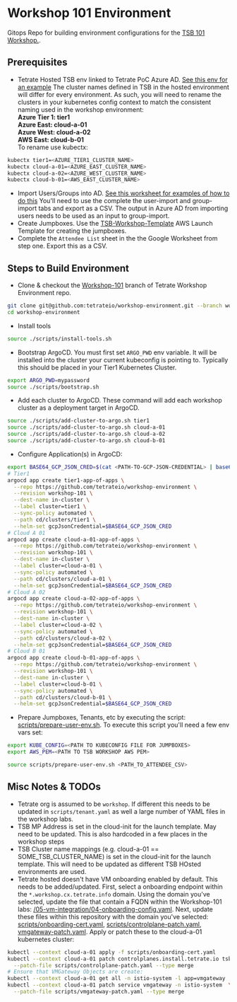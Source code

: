 # Workshop 101 Environment
Gitops Repo for building environment configurations for the [TSB 101 Workshop.](https://github.com/tetrateio/workshop-101).

## Prerequisites
- Tetrate Hosted TSB env linked to Tetrate PoC Azure AD.  [See this env for an example](https://github.com/liamawhite/tetrate/blob/7db57b3f83649da34264abf21d58fef635484290/cloud/projects/hosted/configuration/index.ts#L96-L124)  The cluster names defined in TSB in the hosted environment will differ for every environment.  As such, you will need to rename the clusters in your kubernetes config context to match the consistent naming used in the workshop environment:  
**Azure Tier 1: tier1**  
**Azure East: cloud-a-01**  
**Azure West: cloud-a-02**   
**AWS East: cloud-b-01**  
To rename use kubectx:    
```bash  
kubectx tier1=<AZURE_TIER1_CLUSTER_NAME>  
kubectx cloud-a-01=<AZURE_EAST_CLUSTER_NAME>  
kubectx cloud-a-02=<AZURE_WEST_CLUSTER_NAME>  
kubectx cloud-b-01=<AWS_EAST_CLUSTER_NAME>  
```

- Import Users/Groups into AD.  [See this worksheet for examples of how to do this](https://docs.google.com/spreadsheets/d/1l1hoYYM4VuMAAnS9s1cAETAP7kXPB41A9Az3C-iSCEQ/edit#gid=222245595)  You'll need to use the complete the user-import and group-import tabs and export as a CSV.  The output in Azure AD from importing users needs to be used as an input to group-import.
- Create Jumpboxes.  Use the [TSB-Workshop-Template](https://us-east-2.console.aws.amazon.com/ec2/v2/home?region=us-east-2#LaunchTemplateDetails:launchTemplateId=lt-00618441ea7d113be) AWS Launch Template for creating the jumpboxes.
- Complete the `Attendee List` sheet in the the Google Worksheet from step one.  Export this as a CSV.

## Steps to Build Environment
- Clone & checkout the [Workshop-101](https://github.com/tetrateio/workshop-environment/tree/workshop-101) branch of Tetrate Workshop Environment repo.  
```bash
git clone git@github.com:tetrateio/workshop-environment.git --branch workshop-101
cd workshop-environment  
```

- Install tools
```bash
source ./scripts/install-tools.sh
```

- Bootstrap ArgoCD.  You must first set `ARGO_PWD` env variable.  It will be installed into the cluster your current kubeconfig is pointing to.  Typically this should be placed in your Tier1 Kubernetes Cluster.
```bash
export ARGO_PWD=mypassword
source ./scripts/bootstrap.sh
```

- Add each cluster to ArgoCD.  These command will add each workshop cluster as a deployment target in ArgoCD.  
```bash
source ./scripts/add-cluster-to-argo.sh tier1
source ./scripts/add-cluster-to-argo.sh cloud-a-01
source ./scripts/add-cluster-to-argo.sh cloud-a-02
source ./scripts/add-cluster-to-argo.sh cloud-b-01
```

- Configure Application(s) in ArgoCD:
```bash
export BASE64_GCP_JSON_CRED=$(cat <PATH-TO-GCP-JSON-CREDENTIAL> | base64)
# Tier1
argocd app create tier1-app-of-apps \
  --repo https://github.com/tetrateio/workshop-environment \
  --revision workshop-101 \
  --dest-name in-cluster \
  --label cluster=tier1 \
  --sync-policy automated \
  --path cd/clusters/tier1 \
  --helm-set gcpJsonCredential=$BASE64_GCP_JSON_CRED
# Cloud A 01
argocd app create cloud-a-01-app-of-apps \
  --repo https://github.com/tetrateio/workshop-environment \
  --revision workshop-101 \
  --dest-name in-cluster \
  --label cluster=cloud-a-01 \
  --sync-policy automated \
  --path cd/clusters/cloud-a-01 \
  --helm-set gcpJsonCredential=$BASE64_GCP_JSON_CRED
# Cloud A 02
argocd app create cloud-a-02-app-of-apps \
  --repo https://github.com/tetrateio/workshop-environment \
  --revision workshop-101 \
  --dest-name in-cluster \
  --label cluster=cloud-a-02 \
  --sync-policy automated \
  --path cd/clusters/cloud-a-02 \
  --helm-set gcpJsonCredential=$BASE64_GCP_JSON_CRED
# Cloud B 01
argocd app create cloud-b-01-app-of-apps \
  --repo https://github.com/tetrateio/workshop-environment \
  --revision workshop-101 \
  --dest-name in-cluster \
  --label cluster=cloud-b-01 \
  --sync-policy automated \
  --path cd/clusters/cloud-b-01 \
  --helm-set gcpJsonCredential=$BASE64_GCP_JSON_CRED
```

- Prepare Jumpboxes, Tenants, etc by executing the script: [scripts/prepare-user-env.sh](scripts/prepare-user-env.sh).  To execute this script you'll need a few env vars set:  
```bash
export KUBE_CONFIG=<PATH TO KUBECONFIG FILE FOR JUMPBOXES>
export AWS_PEM=<PATH TO TSB WORKSHOP AWS PEM>
```
```bash
source scripts/prepare-user-env.sh <PATH_TO_ATTENDEE_CSV>
```

## Misc Notes & TODOs
- Tetrate org is assumed to be `workshop`.  If different this needs to be updated in `scripts/tenant.yaml` as well a large number of YAML files in the workshop labs.
- TSB MP Address is set in the cloud-init for the launch template.  May need to be updated.  This is also hardcoded in a few places in the workshop steps
- TSB Cluster name mappings (e.g. cloud-a-01 == SOME_TSB_CLUSTER_NAME) is set in the cloud-init for the launch template.  This will need to be updated as different TSB HOsted environments are used.
- Tetrate hosted doesn't have VM onboarding enabled by default.  This needs to be added/updated.  First, select a onboarding endpoint within the `*.workshop.cx.tetrate.info` domain.  Using the domain you've selected, update the file that contain a FQDN within the Workshop-101 labs: [/05-vm-integration/04-onboarding-config.yaml](https://github.com/tetrateio/workshop-101/blob/main/05-vm-integration/04-onboarding-config.yaml).  Next, update these files within this repository with the domain you've selected: [scripts/onboarding-cert.yaml](https://github.com/tetrateio/workshop-environment/blob/workshop-101/scripts/onboarding-cert.yaml), [scripts/controlplane-patch.yaml](https://github.com/tetrateio/workshop-environment/blob/workshop-101/scripts/controlplane-patch.yaml), [vmgateway-patch.yaml](https://github.com/tetrateio/workshop-environment/blob/workshop-101/scripts/vmgateway-patch.yaml).  Apply or patch these to the cloud-a-01 kubernetes cluster:  
```bash
kubectl --context cloud-a-01 apply -f scripts/onboarding-cert.yaml
kubectl --context cloud-a-01 patch controlplanes.install.tetrate.io tsb -n istio-system \
  --patch-file scripts/controlplane-patch.yaml --type merge
# Ensure that VMGateway Objects are create:
kubectl --context cloud-a-01 get all -n istio-system -l app=vmgateway
kubectl --context cloud-a-01 patch service vmgateway -n istio-system  \
  --patch-file scripts/vmgateway-patch.yaml --type merge
```
